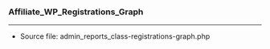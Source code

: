### Affiliate_WP_Registrations_Graph

----

- Source file: admin_reports_class-registrations-graph.php